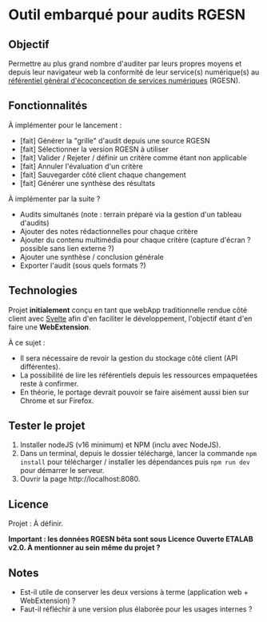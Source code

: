 # Outil embarqué pour audits RGESN 

## Objectif

Permettre au plus grand nombre d'auditer par leurs propres moyens et depuis leur navigateur web la conformité de leur service(s) numérique(s) au [référentiel général d'écoconception de services numériques](https://ecoresponsable.numerique.gouv.fr/publications/referentiel-general-ecoconception/) (RGESN).

## Fonctionnalités

À implémenter pour le lancement :

* [fait] Générer la "grille" d'audit depuis une source RGESN
* [fait] Sélectionner la version RGESN à utiliser
* [fait] Valider / Rejeter / définir un critère comme étant non applicable
* [fait] Annuler l'évaluation d'un critère
* [fait] Sauvegarder côté client chaque changement
* [fait] Générer une synthèse des résultats

À implémenter par la suite ?

* Audits simultanés (note : terrain préparé via la gestion d'un tableau d'audits)
* Ajouter des notes rédactionnelles pour chaque critère
* Ajouter du contenu multimédia pour chaque critère (capture d'écran ? possible sans lien externe ?)
* Ajouter une synthèse / conclusion générale
* Exporter l'audit (sous quels formats ?)

## Technologies

Projet __initialement__ conçu en tant que webApp traditionnelle rendue côté client avec [Svelte](https://svelte.dev/) afin d'en faciliter le développement, l'objectif étant d'en faire une __WebExtension__.

À ce sujet :
* Il sera nécessaire de revoir la gestion du stockage côté client (API différentes).
* La possibilité de lire les référentiels depuis les ressources empaquetées reste à confirmer.
* En théorie, le portage devrait pouvoir se faire aisément aussi bien sur Chrome et sur Firefox.

## Tester le projet

1. Installer nodeJS (v16 minimum) et NPM (inclu avec NodeJS).
2. Dans un terminal, depuis le dossier téléchargé, lancer la commande `npm install` pour télécharger / installer les dépendances puis `npm run dev` pour démarrer le serveur.
3. Ouvrir la page http://localhost:8080.

## Licence

Projet : À définir.

__Important : les données RGESN bêta sont sous Licence Ouverte ETALAB v2.0. À mentionner au sein même du projet ?__

## Notes

* Est-il utile de conserver les deux versions à terme (application web + WebExtension) ?
* Faut-il réfléchir à une version plus élaborée pour les usages internes ? 